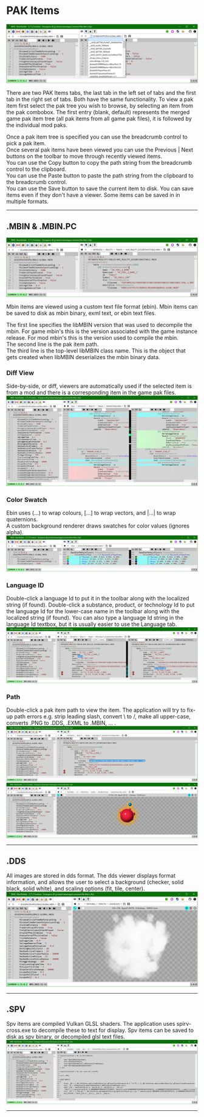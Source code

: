 # PAK Items
![](PakItems.png)

There are two PAK Items tabs, the last tab in the left set of tabs and the first tab in the right set of tabs.
Both have the same functionality.
To view a pak item first select the pak tree you wish to browse, by selecting an item from the pak combobox.
The first entry (blank, default) represents the merged game pak item tree (all pak items from all game pak files), it is followed by the individual mod paks.

Once a pak item tree is specified you can use the breadcrumb control to pick a pak item.</br>
Once several pak items have been viewed you can use the Previous | Next buttons on the toolbar to move through recently viewed items.</br>
You can use the Copy button to copy the path string from the breadcrumb control to the clipboard.</br>
You can use the Paste button to paste the path string from the clipboard to the breadcrumb control.</br>
You can use the Save button to save the current item to disk.
You can save items even if they don't have a viewer.
Some items can be saved in in multiple formats.

---

## .MBIN & .MBIN.PC
![](PakItemMbin.png)

Mbin items are viewed using a custom text file format (ebin).
Mbin items can be saved to disk as mbin binary, exml text, or ebin text files.

The first line specifies the libMBIN version that was used to decompile the mbin.
For game mbin's this is the version associated with the game instance release.
For mod mbin's this is the version used to compile the mbin.</br>
The second line is the pak item path.</br>
The third line is the top-level libMBIN class name.  This is the object that gets created when libMBIN deserializes the mbin binary data.

### Diff View
Side-by-side, or diff, viewers are automatically used if the selected item is from a mod and there is a corresponding item in the game pak files.
![](PakItemMbinDiff.png)

### Color Swatch
Ebin uses (...) to wrap colours, [...] to wrap vectors, and |...| to wrap quaternions.</br>
A custom background renderer draws swatches for color values (ignores alpha).
![](PakItemMbinColor.png)

### Language ID
Double-click a language Id to put it in the toolbar along with the localized string (if found).
Double-click a substance, product, or technology Id to put the language Id for the lower-case name in the toolbar along with the localized string (if found).
You can also type a language Id string in the language Id textbox, but it is usually easier to use the Language tab.
![](PakItemMbinLanguage.png)

### Path
Double-click a pak item path to view the item.
The application will try to fix-up path errors e.g. strip leading slash, convert \ to /, make all upper-case, converts .PNG to .DDS, .EXML to .MBIN, ... .
![](PakItemMbinPath1.png)</br>
![](PakItemMbinPath2.png)</br>

---

## .DDS
All images are stored in dds format.
The dds viewer displays format information, and allows the user to select a background (checker, solid black, solid white), and scaling options (fit, tile, center).
![](PakItemDds.png)

---

## .SPV
Spv items are compiled Vulkan GLSL shaders.
The application uses spirv-cross.exe to decompile these to text for display.
Spv items can be saved to disk as spv binary, or decompiled glsl text files.
![](PakItemSpv.png)

---
